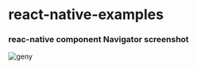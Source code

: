 # react-native-examples
### reac-native component Navigator screenshot
![geny](https://cloud.githubusercontent.com/assets/20742169/25550577/2bedac6e-2c48-11e7-98a4-5442312d6733.gif)
